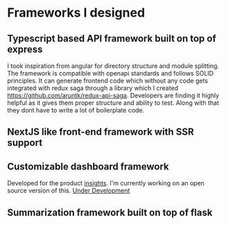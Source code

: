 # Frameworks I designed
## Typescript based API framework built on top of express

I took inspiration from angular for directory structure and module splitting. The framework is compatible with openapi standards and follows SOLID principles. It can generate frontend code which without any code gets integrated with redux saga through a library which I created https://github.com/aruntk/redux-api-saga. Developers are finding it highly helpful as it gives them proper structure and ability to test. Along with that they dont have to write a lot of boilerplate code.

## NextJS like front-end framework with SSR support

## Customizable dashboard framework 

Developed for the product [insights](https://github.com/aruntk/website/blob/master/resume/insights.md). I'm currently working on an open source version of this. [Under Development](https://github.com/aruntk/graffiti)

## Summarization framework built on top of flask
